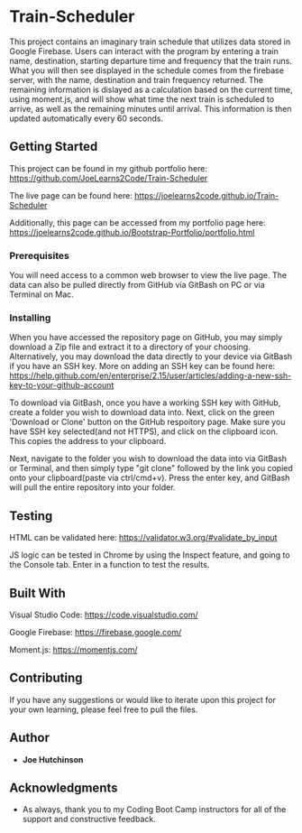 # Train-Scheduler

This project contains an imaginary train schedule that utilizes data stored in Google Firebase.  Users can interact with the program by entering a train name, destination, starting departure time and frequency that the train runs.  What you will then see displayed in the schedule comes from the firebase server, with the name, destination and train frequency returned.  The remaining information is dislayed as a calculation based on the current time, using moment.js, and will show what time the next train is scheduled to arrive, as well as the remaining minutes until arrival.  This information is then updated automatically every 60 seconds.    

## Getting Started

This project can be found in my github portfolio here: https://github.com/JoeLearns2Code/Train-Scheduler

The live page can be found here: https://joelearns2code.github.io/Train-Scheduler

Additionally, this page can be accessed from my portfolio page here: https://joelearns2code.github.io/Bootstrap-Portfolio/portfolio.html

### Prerequisites

You will need access to a common web browser to view the live page.  The data can also be pulled directly from GitHub via GitBash on PC or via Terminal on Mac.


### Installing

When you have accessed the repository page on GitHub, you may simply download a Zip file and extract it to a directory of your choosing.  Alternatively, you may download the data directly to your device via GitBash if you have an SSH key.  More on adding an SSH key can be found here: https://help.github.com/en/enterprise/2.15/user/articles/adding-a-new-ssh-key-to-your-github-account

To download via GitBash, once you have a working SSH key with GitHub, create a folder you wish to download data into.  Next, click on the green 'Download or Clone' button on the GitHub respoitory page.  Make sure you have SSH key selected(and not HTTPS), and click on the clipboard icon.  This copies the address to your clipboard.

Next, navigate to the folder you wish to download the data into via GitBash or Terminal, and then simply type "git clone" followed by the link you copied onto your clipboard(paste via ctrl/cmd+v).  Press the enter key, and GitBash will pull the entire repository into your folder.


## Testing

HTML can be validated here: https://validator.w3.org/#validate_by_input

JS logic can be tested in Chrome by using the Inspect feature, and going to the Console tab.  Enter in a function to test the results.




## Built With

Visual Studio Code: https://code.visualstudio.com/

Google Firebase: https://firebase.google.com/

Moment.js: https://momentjs.com/

## Contributing

If you have any suggestions or would like to iterate upon this project for your own learning, please feel free to pull the files.


## Author

* **Joe Hutchinson**


## Acknowledgments

* As always, thank you to my Coding Boot Camp instructors for all of the support and constructive feedback.